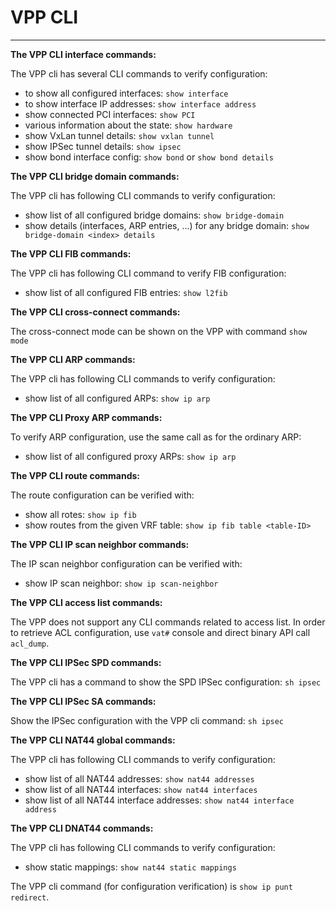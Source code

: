 # VPP CLI

---

**The VPP CLI interface commands:** 

The VPP cli has several CLI commands to verify configuration:

- to show all configured interfaces: `show interface`
- to show interface IP addresses: `show interface address`
- show connected PCI interfaces: `show PCI`
- various information about the state: `show hardware`
- show VxLan tunnel details: `show vxlan tunnel`
- show IPSec tunnel details: `show ipsec`
- show bond interface config: `show bond` or `show bond details`

**The VPP CLI bridge domain commands:** 

The VPP cli has following CLI commands to verify configuration:

- show list of all configured bridge domains: `show bridge-domain`
- show details (interfaces, ARP entries, ...) for any bridge domain: `show bridge-domain <index> details`

**The VPP CLI FIB commands:**

The VPP cli has following CLI command to verify FIB configuration:

- show list of all configured FIB entries: `show l2fib`

**The VPP CLI cross-connect commands:**

The cross-connect mode can be shown on the VPP with command `show mode`

**The VPP CLI ARP commands:**

The VPP cli has following CLI commands to verify configuration:
- show list of all configured ARPs: `show ip arp`

**The VPP CLI Proxy ARP commands:**

To verify ARP configuration, use the same call as for the ordinary ARP:

- show list of all configured proxy ARPs: `show ip arp`
 
**The VPP CLI route commands:**
 
The route configuration can be verified with:

- show all rotes: `show ip fib`
- show routes from the given VRF table: `show ip fib table <table-ID>` 

**The VPP CLI IP scan neighbor commands:**

The IP scan neighbor configuration can be verified with:

- show IP scan neighbor: `show ip scan-neighbor`

**The VPP CLI access list commands:**

The VPP does not support any CLI commands related to access list. 
In order to retrieve ACL configuration, use `vat#` console and direct binary API call `acl_dump`.    

**The VPP CLI IPSec SPD commands:**

The VPP cli has a command to show the SPD IPSec configuration: `sh ipsec`

**The VPP CLI IPSec SA commands:**

Show the IPSec configuration with the VPP cli command: `sh ipsec`

**The VPP CLI NAT44 global commands:** 

The VPP cli has following CLI commands to verify configuration:

- show list of all NAT44 addresses: `show nat44 addresses`
- show list of all NAT44 interfaces: `show nat44 interfaces`
- show list of all NAT44 interface addresses: `show nat44 interface address`

**The VPP CLI DNAT44 commands:** 

The VPP cli has following CLI commands to verify configuration:

- show static mappings: `show nat44 static mappings`

The VPP cli command (for configuration verification) is `show ip punt redirect`. 
